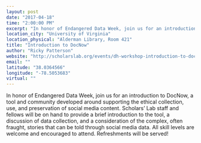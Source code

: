 ```yaml
---
layout: post
date: "2017-04-18"
time: "2:00:00 PM"
excerpt: "In honor of Endangered Data Week, join us for an introduction to DocNow, a tool and community developed around supporting the ethical ..."
location_city: "University of Virginia"
location_physical: "Alderman Library, Room 421"
title: "Introduction to DocNow"
author: "Ricky Patterson"
website: "http://scholarslab.org/events/dh-workshop-introduction-to-docnow/"
email: ""
latitude: "38.0364566"
longitude: "-78.5053683"
virtual: ""
---
```


In honor of Endangered Data Week, join us for an introduction to DocNow, a tool and community developed around supporting the ethical collection, use, and preservation of social media content.  Scholars’ Lab staff and fellows will be on hand to provide a brief introduction to the tool, a discussion of data collection, and a consideration of the complex, often fraught, stories that can be told through social media data. All skill levels are welcome and encouraged to attend. Refreshments will be served!
